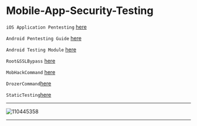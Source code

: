 # Mobile-App-Security-Testing

`iOS Application Pentesting`  [here](https://github.com/Jkrathod/Mobile-App-Security-Testing/blob/main/iOS%20Application%20Penetration%20Testing%20Training%20Module%20-%20Copy.pdf)

`Android Pentesting Guide` [here](https://github.com/Jkrathod/Mobile-App-Security-Testing/blob/main/Android%20Penetration%20Testing%20Guide.pdf)

`Android Testing Module` [here](https://github.com/Jkrathod/Mobile-App-Security-Testing/blob/main/Android%20Application%20Penetration%20Testing%20Training%20Module.pdf)

`Root&SSLBypass` [here](https://github.com/RClueX/Mobile-App-Security-Testing/blob/main/Root%26SSLBypass.md)

`MobHackCommand` [here](./MobHackCommand.md)

`DrozerCommand`[here](https://github.com/RClueX/Mobile-App-Security-Testing/blob/main/Drozer.md)

`StaticTesting`[here](https://github.com/RClueX/Mobile-App-Security-Testing/blob/main/StaticTesting.md)



---
![110445358](https://github.com/RClueX/Mobile-App-Security-Testing/assets/110445358/0917f57b-7cc4-473d-a698-7d68a1828956)

---
